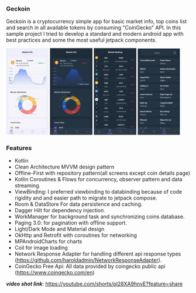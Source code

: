 ### Geckoin
Geckoin is a cryptocurrency simple app for basic market info, top coins list and search in all available tokens by consuming "CoinGecko" API.
In this sample project I tried to develop a standard and modern android app with best practices and some the most useful jetpack components.  

<p float="left">
  <img src="screenshots/0_light_screen_home.jpg" width="23%"/>
  <img src="screenshots/1_dark_screen_home.jpg" width="23%"/>
  <img src="screenshots/2_dark_screen_list.jpg" width="23%"/>
  <img src="screenshots/3_dark_screen_search.jpg" width="23%"/>
</p>


### Features
* Kotlin
* Clean Architecture MVVM design pattern
* Offline-First with repository pattern(all screens except coin details page)
* Kotlin Coroutines & Flows for concurrency, observer pattern and data streaming.
* ViewBinding: I preferred viewbinding to databinding because of code rigidity and and easier path to migrate to jetpack compose.
* Room & DataStore For data persistence and caching. 
* Dagger Hilt for dependency injection. 
* WorkManager for background task and synchronizing coins database.
* Paging 3.0: for pagination with offline support. 
* Light/Dark Mode and Material design
* OkHttp and Retrofit with coroutines for networking
* MPAndroidCharts for charts
* Coil for image loading
* Network Response Adapter for handling different api response types (https://github.com/haroldadmin/NetworkResponseAdapter).
* CoinGecko Free Api: All data provided by coingecko public api (https://www.coingecko.com/en)

***video shot link***: https://youtube.com/shorts/pl28XA9hnvE?feature=share

<!-- [![work doesn't happen at work](http://i.imgur.com/ASYsjjX.png)](https://youtube.com/shorts/pl28XA9hnvE "Geckoin Preview - Click to Watch!")
https://youtu.be/pl28XA9hnvE?t=2 -->

